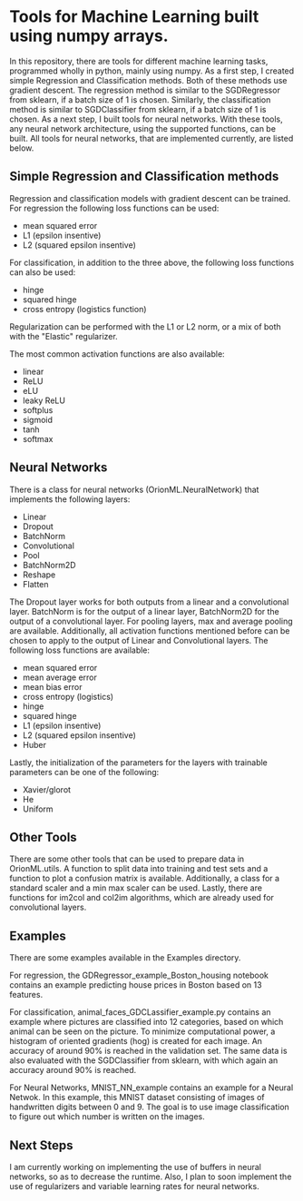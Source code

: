 # Tools for Machine Learning built using numpy arrays.

In this repository, there are tools for different machine learning tasks, programmed wholly in python, mainly using numpy.
As a first step, I created simple Regression and Classification methods. Both of these methods use gradient descent. The regression method is similar to the SGDRegressor from sklearn, if a batch size of 1 is chosen. Similarly, the classification method is similar to SGDClassifier from sklearn, if a batch size of 1 is chosen.
As a next step, I built tools for neural networks. With these tools, any neural network architecture, using the supported functions, can be built. All tools for neural networks, that are implemented currently, are listed below.

## Simple Regression and Classification methods

Regression and classification models with gradient descent can be trained. 
For regression the following loss functions can be used:

  * mean squared error
  * L1 (epsilon insentive) 
  * L2 (squared epsilon insentive)

For classification, in addition to the three above, the following loss functions can also be used:

  * hinge
  * squared hinge
  * cross entropy (logistics function) 

Regularization can be performed with the L1 or L2 norm, or a mix of both with the "Elastic" regularizer. 

The most common activation functions are also available: 

  * linear
  * ReLU
  * eLU
  * leaky ReLU
  * softplus
  * sigmoid
  * tanh
  * softmax

## Neural Networks

There is a class for neural networks (OrionML.NeuralNetwork) that implements the following layers:

 * Linear
 * Dropout
 * BatchNorm
 * Convolutional
 * Pool
 * BatchNorm2D
 * Reshape
 * Flatten

The Dropout layer works for both outputs from a linear and a convolutional layer. BatchNorm is for the output of a linear layer, BatchNorm2D for the output of a convolutional layer. For pooling layers, max and average pooling are available. Additionally, all activation functions mentioned before can be chosen to apply to the output of Linear and Convolutional layers. The following loss functions are available:

 * mean squared error
 * mean average error
 * mean bias error
 * cross entropy (logistics)
 * hinge
 * squared hinge
 * L1 (epsilon insentive) 
 * L2 (squared epsilon insentive)
 * Huber

Lastly, the initialization of the parameters for the layers with trainable parameters can be one of the following:

 * Xavier/glorot
 * He
 * Uniform

## Other Tools

There are some other tools that can be used to prepare data in OrionML.utils. A function to split data into training and test sets and a function to plot a confusion matrix is available. Additionally, a class for a standard scaler and a min max scaler can be used. Lastly, there are functions for im2col and col2im algorithms, which are already used for convolutional layers.

## Examples

There are some examples available in the Examples directory. 

For regression, the GDRegressor_example_Boston_housing notebook contains an example predicting house prices in Boston based on 13 features.

For classification, animal_faces_GDCLassifier_example.py contains an example where pictures are classified into 12 categories, based on which animal can be seen on the picture. To minimize computational power, a histogram of oriented gradients (hog) is created for each image. An accuracy of around 90% is reached in the validation set. The same data is also evaluated with the SGDClassifier from sklearn, with which again an accuracy around 90% is reached.

For Neural Networks, MNIST_NN_example contains an example for a Neural Netwok. In this example, this MNIST dataset consisting of images of handwritten digits between 0 and 9. The goal is to use image classification to figure out which number is written on the images.

## Next Steps

I am currently working on implementing the use of buffers in neural networks, so as to decrease the runtime. Also, I plan to soon implement the use of regularizers and variable learning rates for neural networks.
